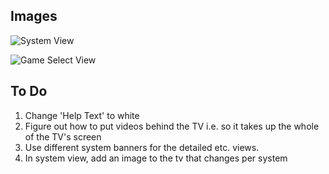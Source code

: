 ## Images

![System View](http://i67.tinypic.com/ajuoh2.png "System View")

![Game Select View](http://i63.tinypic.com/30907sh.png "Select a Game")


## To Do

1.  Change 'Help Text' to white
2.  Figure out how to put videos behind the TV i.e. so it takes up the whole of the TV's screen
3.  Use different system banners for the detailed etc. views.
4.  In system view, add an image to the tv that changes per system 

